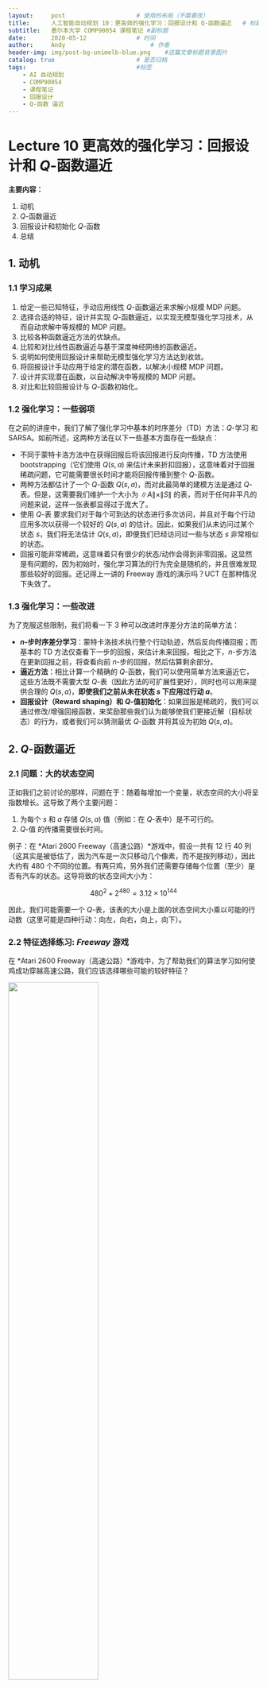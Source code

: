 ```yaml
---
layout:     post   				    # 使用的布局（不需要改）
title:      人工智能自动规划 10：更高效的强化学习：回报设计和 Q-函数逼近  	# 标题 
subtitle:   墨尔本大学 COMP90054 课程笔记 #副标题
date:       2020-05-12 				# 时间
author:     Andy 						# 作者
header-img: img/post-bg-unimelb-blue.png 	#这篇文章标题背景图片
catalog: true 						# 是否归档
tags:								#标签
    - AI 自动规划
    - COMP90054
    - 课程笔记
    - 回报设计
    - Q-函数 逼近
---
```


# Lecture 10 更高效的强化学习：回报设计和 $Q$-函数逼近

**主要内容：**
1. 动机
2. $Q$-函数逼近
3. 回报设计和初始化 $Q$-函数
4. 总结

## 1. 动机
### 1.1 学习成果
1. 给定一些已知特征，手动应用线性 $Q$-函数逼近来求解小规模 MDP 问题。
2. 选择合适的特征，设计并实现 $Q$-函数逼近，以实现无模型强化学习技术，从而自动求解中等规模的 MDP 问题。
3. 比较各种函数逼近方法的优缺点。
4. 比较和对比线性函数逼近与基于深度神经网络的函数逼近。
5. 说明如何使用回报设计来帮助无模型强化学习方法达到收敛。
6. 将回报设计手动应用于给定的潜在函数，以解决小规模 MDP 问题。
7. 设计并实现潜在函数，以自动解决中等规模的 MDP 问题。
8. 对比和比较回报设计与 $Q$-函数初始化。

### 1.2 强化学习：一些弱项
在之前的讲座中，我们了解了强化学习中基本的时序差分（TD）方法：$Q$-学习 和 SARSA。如前所述，这两种方法在以下一些基本方面存在一些缺点：

* 不同于蒙特卡洛方法中在获得回报后将该回报进行反向传播，TD 方法使用 bootstrapping（它们使用 $Q(s,a)$ 来估计未来折扣回报），这意味着对于回报稀疏问题，它可能需要很长时间才能将回报传播到整个 $Q$-函数。
* 两种方法都估计了一个 $Q$-函数 $Q(s,a)$，而对此最简单的建模方法是通过 $Q$-表。但是，这需要我们维护一个大小为 $\|A\|\times \|S\|$ 的表，而对于任何非平凡的问题来说，这样一张表都显得过于庞大了。
* 使用 $Q$-表 要求我们对于每个可到达的状态进行多次访问，并且对于每个行动应用多次以获得一个较好的 $Q(s,a)$ 的估计。因此，如果我们从未访问过某个状态 $s$，我们将无法估计 $Q(s,a)$，即便我们已经访问过一些与状态 $s$ 非常相似的状态。
* 回报可能非常稀疏，这意味着只有很少的状态/动作会得到非零回报。这显然是有问题的，因为初始时，强化学习算法的行为完全是随机的，并且很难发现那些较好的回报。还记得上一讲的 Freeway 游戏的演示吗？UCT 在那种情况下失效了。

### 1.3 强化学习：一些改进
为了克服这些限制，我们将看一下 3 种可以改进时序差分方法的简单方法：

* **$n$-步时序差分学习**：蒙特卡洛技术执行整个行动轨迹，然后反向传播回报；而基本的 TD 方法仅查看下一步的回报，来估计未来回报。相比之下，$n$-步方法在更新回报之前，将查看向前 $n$-步的回报，然后估算剩余部分。
* **逼近方法**：相比计算一个精确的 $Q$-函数，我们可以使用简单方法来逼近它，这些方法既不需要大型 $Q$-表（因此方法的可扩展性更好），同时也可以用来提供合理的 $Q(s,a)$，**即使我们之前从未在状态 $s$ 下应用过行动 $a$**。
* **回报设计（Reward shaping）和 $Q$-值初始化**：如果回报是稀疏的，我们可以通过修改/增强回报函数，来奖励那些我们认为能够使我们更接近解（目标状态）的行为，或者我们可以猜测最优 $Q$-函数 并将其设为初始 $Q(s,a)$。

## 2. $Q$-函数逼近

### 2.1 问题：大的状态空间

正如我们之前讨论的那样，问题在于：随着每增加一个变量，状态空间的大小将呈指数增长。这导致了两个主要问题：
1. 为每个 $s$ 和 $a$ 存储 $Q(s,a)$ 值（例如：在 $Q$-表中）是不可行的。
2. $Q$-值 的传播需要很长时间。

例子：在 *Atari 2600 Freeway（高速公路）*游戏中，假设一共有 $12$ 行 $40$ 列（这其实是被低估了，因为汽车是一次只移动几个像素，而不是按列移动），因此大约有 $480$ 个不同的位置。有两只鸡，另外我们还需要存储每个位置（至少）是否有汽车的状态。这导将致的状态空间大小为：

$$480^2 + 2^{480} = 3.12\times 10^{144}$$

因此，我们可能需要一个 $Q$-表，该表的大小是上面的状态空间大小乘以可能的行动数（这里可能是四种行动：向左，向右，向上，向下）。

### 2.2 特征选择练习: *Freeway* 游戏

在 *Atari 2600 Freeway（高速公路）*游戏中，为了帮助我们的算法学习如何使鸡成功穿越高速公路，我们应该选择哪些可能的较好特征？

<img src="http://andy-blog.oss-cn-beijing.aliyuncs.com/blog/2020-05-27-WX20200527-170037%402x.png" width="60%">

### 2.3 线性函数逼近

关键思想是使用 **特征** 及其权重的线性组合来近似 $Q$-函数。我们这里不会对其所有内容进行详细讨论，而是考虑其中最重要的部分，并对其建模。

整个过程如下：
1. 对于状态，我们考虑能够确定其表示形式的特征是什么。
2. 在学习过程中，我们的更新是基于 **特征的权重** 而非状态本身。
3. 通过对特征进行加权求和来估计 $Q(s,a)$。

例子：在 *Atari 2600 Freeway（高速公路）*游戏中，相比之前我们记录两名玩家的位置以及地图上每个位置是否有汽车，现在我们只需记录每个玩家与道路另一侧的距离以及与每行中最近汽车的距离即可。这些信息可能已经足够了，而这只需要 $14$ 个特征。在近似 $Q$-学习 中，我们存储的是特征和权重，而非状态。我们需要学习的是每个特征对于每个行动的重要性（即，特征的权重）。

### 2.4 近似 $Q$-函数表示
如前所述，我们将使用特征及其权重而非 $Q$-表，来表示 $Q$-函数。

为了表示它，我们有两个向量：

* **特征向量 $f(s,a)$**：它是一个由 $n\cdot \|A\|$ 个不同函数构成的向量，其中 $n$ 是状态特征数，$\|A\|$ 是行动数。每个函数都提取一个 “状态-行动” 对 $(s,a)$ 的特征值。我们说 $f_i(s,a)$ 从 “状态-行动” 对 $(s,a)$ 中提取了第 $i$ 个特征：

  $$f(s,a)=\begin{pmatrix} f_1(s,a) \\ f_2(s,a) \\ \dots \\ f_n(s,a) \end{pmatrix}$$

  在 *Atari 2600 Freeway（高速公路）*的例子中，我们有一个向量，该向量具有 $14$ 个状态特征乘以 $4$ 个行动。函数 $f_i(s,\textit{Up})$ 返回的是：如果选择向上移动，第 $i+1$ 行（对于 $12$ 行中的每一行，即 $i=1,\dots,12$）中距离最近的汽车；而函数 $f_{13}(s,\textit{Up})$ 返回的是第 $1$ 只鸡离目标的距离；函数 $f_{14}(s,\textit{Up})$ 返回的是第 $2$ 只鸡离目标的距离。例如：$f_{13}(s,a)=\frac{row(s,chicken)}{max\_row}$。

* 一个大小为 $n\times \|A\|$ 的 **权重向量 $w$**：每个 “特征-行动” 对都具有一个权重。$w_i^a$ 定义了特征 $i$ 对于行动 $a$ 的权重。

### 2.5 定义 “状态-行动” 特征



## test
### test1

<div id="formula1" style="overflow-x: scroll">

$$Q(s,a) \leftarrow \underbrace{Q(s,a)}_{旧的值} + \underbrace{\alpha}_{学习率} \cdot [\overbrace{\underbrace{r}_{回报} + \underbrace{\gamma}_{折扣因子}\cdot \underbrace{\max_{a'}Q(s',a')}_{最优未来价值的估计}}^{估计回报} \underbrace{-Q(s,a)}_{不再计算额外的 Q(s,a)}]$$

</div>

### test2
<div id="formula1" style="overflow-x: scroll">

$$f(s,a)=\begin{pmatrix} f_1(s,a) \\ f_2(s,a) \\ \dots \\ f_n(s,a) \end{pmatrix}$$

</div>



下节内容：更高效的强化学习：回报设计和 $Q$-函数逼近


